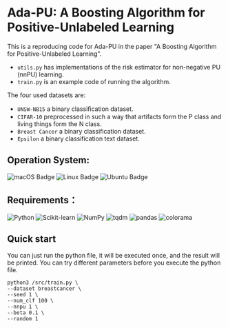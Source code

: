 # Ada-PU: A Boosting Algorithm for Positive-Unlabeled Learning

This is a reproducing code for Ada-PU in the paper "A Boosting Algorithm for Positive-Unlabeled Learning".

* ```utils.py``` has implementations of the risk estimator for non-negative PU (nnPU) learning. 
* ```train.py``` is an example code of running the algorithm. 

The four used datasets are:
* ```UNSW-NB15``` a binary classiﬁcation dataset.
* ```CIFAR-10``` preprocessed in such a way that artifacts form the P class and living things form the N class.
* ```Breast Cancer``` a binary classification dataset.
* ```Epsilon``` a binary classification text dataset.

## Operation System:
![macOS Badge](https://img.shields.io/badge/-macOS-white?style=flat-square&logo=macOS&logoColor=000000) ![Linux Badge](https://img.shields.io/badge/-Linux-white?style=flat-square&logo=Linux&logoColor=FCC624) ![Ubuntu Badge](https://img.shields.io/badge/-Ubuntu-white?style=flat-square&logo=Ubuntu&logoColor=E95420)

## Requirements：
![Python](http://img.shields.io/badge/-3.8.13-eee?style=flat&logo=Python&logoColor=3776AB&label=Python) ![Scikit-learn](http://img.shields.io/badge/-1.1.1-eee?style=flat&logo=scikit-learn&logoColor=e26d00&label=Scikit-Learn) ![NumPy](http://img.shields.io/badge/-1.22.3-eee?style=flat&logo=NumPy&logoColor=013243&label=NumPy) ![tqdm](http://img.shields.io/badge/-4.64.0-eee?style=flat&logo=tqdm&logoColor=FFC107&label=tqdm) ![pandas](http://img.shields.io/badge/-1.4.3-eee?style=flat&logo=pandas&logoColor=150458&label=pandas) ![colorama](http://img.shields.io/badge/-0.4.5-eee?style=flat&label=colorama)


## Quick start
You can just run the python file, it will be executed once, and the result will be printed. You can try different parameters before you execute the python file.

```
python3 /src/train.py \
--dataset breastcancer \
--seed 1 \
--num_clf 100 \
--nnpu 1 \
--beta 0.1 \
--random 1
```
